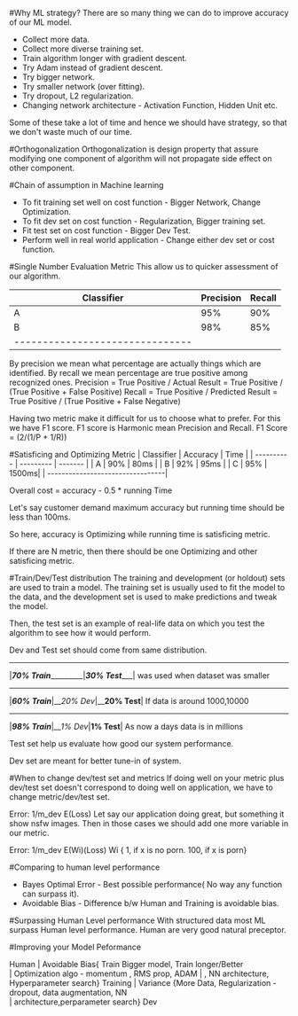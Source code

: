 #Why ML strategy?
There are so many thing we can do to  improve accuracy of our ML model.
* Collect more data.
* Collect more diverse training set.
* Train algorithm longer with gradient descent.
* Try Adam instead of gradient descent.
* Try bigger network.
* Try smaller network (over fitting).
* Try dropout, L2 regularization.
* Changing network architecture - Activation Function, Hidden Unit etc.

Some of these take a lot of time and hence we should have strategy, so that
we don't waste much of our time.

#Orthogonalization
Orthogonalization is design property that assure modifying one component of
algorithm will not propagate side effect on other component.

#Chain of assumption in Machine learning
* To fit training set well on cost function - Bigger Network, Change Optimization.
* To fit dev set on cost function - Regularization, Bigger training set.
* Fit test set on cost function - Bigger Dev Test.
* Perform well in real world application - Change either dev set or cost function.

#Single Number Evaluation Metric
This allow us to quicker assessment of our algorithm.

| Classifier | Precision | Recall |
| ---------- | --------- | -------|
|    A       |    95%    |   90%  |
|    B       |    98%    |   85%  |
| ------------------------------- |

By precision we mean what percentage are actually things which are identified.
By recall we mean percentage are true positive among recognized ones.
Precision = True Positive / Actual Result = True Positive / (True Positive + False Positive)
Recall    = True Positive / Predicted Result = True Positive / (True Positive + False Negative)

Having two metric make it difficult for us to choose what to prefer.
For this we have F1 score.
F1 score is Harmonic mean Precision and Recall.
F1 Score = (2/(1/P + 1/R))

#Satisficing and Optimizing Metric
| Classifier | Accuracy  | Time    |
| ---------- | --------- | ------- |
|    A       |    90%    |   80ms  |
|    B       |    92%    |   95ms  |
|    C       |    95%    |   1500ms|
| ---------------------------------|

Overall cost = accuracy - 0.5 * running Time

Let's say customer demand maximum accuracy but running time should be
less than 100ms.

So here, accuracy is Optimizing while running time is satisficing metric.

If there are N metric, then there should be one Optimizing and other  satisficing metric.

#Train/Dev/Test distribution
The training and development (or holdout) sets are used to train a model. The training set is usually used to fit the model to the data, and the development set is used to make predictions and tweak the model.

Then, the test set is an example of real-life data on which you test the algorithm to see how it would perform.

Dev and Test set should come from same distribution.
 ____________________________ _________________
|_____70% Train______________|___30% Test______|
was used when dataset was smaller

_______________________________________________
|_____60% Train_____|___20% Dev_|____20% Test__|
If data is around 1000,10000

_______________________________________________
|_____98% Train_____|___1% Dev_|____1% Test____|
As now a days data is in millions

Test set help us evaluate how good our system performance.

Dev set are meant for better tune-in of system.

#When to change dev/test set and metrics
If doing well on your metric plus dev/test set doesn't correspond to
doing well on application, we have to change metric/dev/test set.

Error: 1/m_dev E(Loss)
Let say our application doing great, but something it show nsfw images.
Then in those cases we should add one more variable in our metric.

Error: 1/m_dev E(Wi)(Loss)
Wi { 1, if x is no porn. 100, if x is porn}  

#Comparing to human level performance
* Bayes Optimal Error - Best possible performance( No way any function can surpass it).
* Avoidable Bias - Difference b/w Human and Training is avoidable bias.

#Surpassing Human Level performance
With structured data most ML surpass Human level performance.
Human are very good natural preceptor.

#Improving your Model Peformance

Human
 |        Avoidable Bias{ Train Bigger model, Train longer/Better       
 |                       Optimization algo - momentum , RMS prop, ADAM
 |                        , NN architecture, Hyperparameter search}
Training
 |        Variance {More Data, Regularization - dropout, data augmentation, NN                     
 |                  architecture,perparameter           search}
Dev

